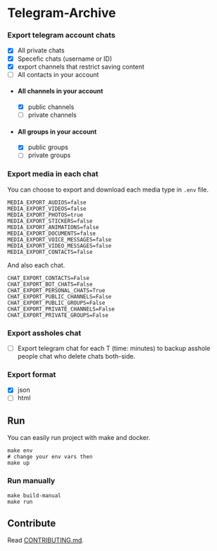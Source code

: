 # Telegram-Archive
### Export telegram account chats
 - [x] All private chats
 - [x] Specefic chats (username or ID)
 - [x] export channels that restrict saving content
 - [ ] All contacts in your account

- #### All channels in your account
    - [x] public channels
    - [ ] private channels
- #### All groups in your account
    - [x] public groups
    - [ ] private groups

### Export media in each chat
You can choose to export and download each media type in `.env` file.
```
MEDIA_EXPORT_AUDIOS=false
MEDIA_EXPORT_VIDEOS=false
MEDIA_EXPORT_PHOTOS=true
MEDIA_EXPORT_STICKERS=false
MEDIA_EXPORT_ANIMATIONS=false
MEDIA_EXPORT_DOCUMENTS=false
MEDIA_EXPORT_VOICE_MESSAGES=false
MEDIA_EXPORT_VIDEO_MESSAGES=false
MEDIA_EXPORT_CONTACTS=false
```
And also each chat.
```
CHAT_EXPORT_CONTACTS=False
CHAT_EXPORT_BOT_CHATS=False
CHAT_EXPORT_PERSONAL_CHATS=True
CHAT_EXPORT_PUBLIC_CHANNELS=False
CHAT_EXPORT_PUBLIC_GROUPS=False
CHAT_EXPORT_PRIVATE_CHANNELS=False
CHAT_EXPORT_PRIVATE_GROUPS=False
```

### Export assholes chat
- [ ] Export telegram chat for each T (time: minutes) to backup asshole people chat who delete chats both-side.

### Export format
- [x] json
- [ ] html

## Run
You can easily run project with make and docker.
```shell
make env
# change your env vars then
make up
```

### Run manually
```shell
make build-manual
make run
```

## Contribute
Read [CONTRIBUTING.md](CONTRIBUTING.md).
